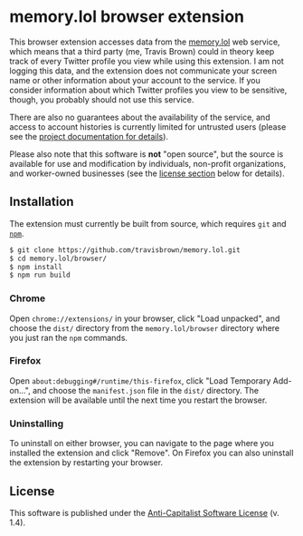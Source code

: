 # memory.lol browser extension

This browser extension accesses data from the [memory.lol][memory.lol] web service,
which means that a third party (me, Travis Brown) could in theory keep track of every
Twitter profile you view while using this extension. I am not logging this data, and the extension
does not communicate your screen name or other information about your account to the service. If you
consider information about which Twitter profiles you view to be sensitive, though, you probably
should not use this service.

There are also no guarantees about the availability of the service,
and access to account histories is currently limited for untrusted users
(please see the [project documentation for details][restrictions]).

Please also note that this software is **not** "open source",
but the source is available for use and modification by individuals, non-profit organizations, and worker-owned businesses
(see the [license section](#license) below for details).

## Installation

The extension must currently be built from source, which requires `git` and [`npm`][npm-installation].

```bash
$ git clone https://github.com/travisbrown/memory.lol.git
$ cd memory.lol/browser/
$ npm install
$ npm run build
```

### Chrome

Open `chrome://extensions/` in your browser, click "Load unpacked", and choose the `dist/` directory
from the `memory.lol/browser` directory where you just ran the `npm` commands.

### Firefox

Open `about:debugging#/runtime/this-firefox`, click "Load Temporary Add-on...", and choose the
`manifest.json` file in the `dist/` directory.
The extension will be available until the next time you restart the browser.

### Uninstalling

To uninstall on either browser, you can navigate to the page where you installed the extension and click
"Remove". On Firefox you can also uninstall the extension by restarting your browser.

## License

This software is published under the [Anti-Capitalist Software License][acsl] (v. 1.4).

[acsl]: https://anticapitalist.software/
[memory.lol]: https://github.com/travisbrown/memory.lol/
[npm-installation]: https://docs.npmjs.com/downloading-and-installing-node-js-and-npm
[restrictions]: https://github.com/travisbrown/memory.lol/#current-access-restrictions
